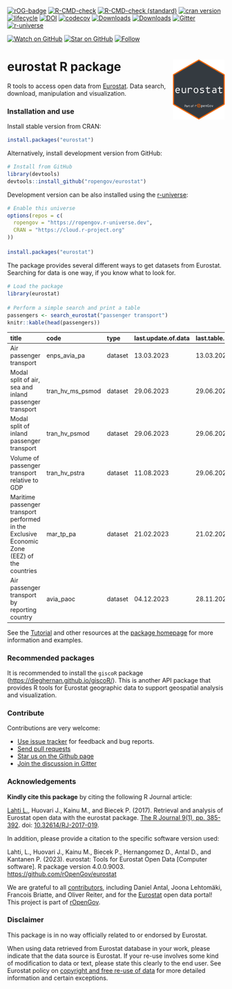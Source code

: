
<!-- README.md is generated from README.Rmd. Please edit that file -->
<!-- badges: start -->

[![rOG-badge](https://ropengov.github.io/rogtemplate/reference/figures/ropengov-badge.svg)](https://ropengov.org/)
[![R-CMD-check](https://github.com/rOpenGov/eurostat/actions/workflows/check-full.yaml/badge.svg)](https://github.com/rOpenGov/eurostat/actions/workflows/check-full.yaml)
[![R-CMD-check
(standard)](https://github.com/rOpenGov/eurostat/actions/workflows/check-standard.yaml/badge.svg)](https://github.com/rOpenGov/eurostat/actions/workflows/check-standard.yaml)
[![cran
version](http://www.r-pkg.org/badges/version/eurostat)](https://CRAN.R-project.org/package=eurostat)
[![lifecycle](https://img.shields.io/badge/lifecycle-stable-brightgreen.svg)](https://lifecycle.r-lib.org/articles/stages.html#stable-1)
[![DOI](https://img.shields.io/badge/DOI-10.32614/RJ--2017--019-blue)](https://doi.org/10.32614/RJ-2017-019)
[![codecov](https://codecov.io/gh/rOpenGov/eurostat/branch/master/graph/badge.svg?token=Wp2VVvpWQA)](https://app.codecov.io/gh/rOpenGov/eurostat)
[![Downloads](http://cranlogs.r-pkg.org/badges/grand-total/eurostat)](https://cran.r-project.org/package=eurostat)
[![Downloads](http://cranlogs.r-pkg.org/badges/eurostat)](https://cran.r-project.org/package=eurostat)
[![Gitter](https://badges.gitter.im/rOpenGov/eurostat.svg)](https://app.gitter.im/#/room/#rOpenGov_eurostat:gitter.im?utm_source=badge&utm_medium=badge&utm_campaign=pr-badge)
[![r-universe](https://ropengov.r-universe.dev/badges/eurostat)](https://ropengov.r-universe.dev/)

[![Watch on
GitHub](https://img.shields.io/github/watchers/ropengov/eurostat.svg?style=social)](https://github.com/ropengov/eurostat/watchers)
[![Star on
GitHub](https://img.shields.io/github/stars/ropengov/eurostat.svg?style=social)](https://github.com/ropengov/eurostat/stargazers)
[![Follow](https://img.shields.io/twitter/follow/ropengov.svg?style=social)](https://twitter.com/ropengov)

<!--[![Build Status](https://travis-ci.org/rOpenGov/eurostat.svg?branch=master)](https://travis-ci.org/rOpenGov/eurostat)-->
<!--[![AppVeyor Status](https://ci.appveyor.com/api/projects/status/github/rOpenGov/eurostat?branch=master&svg=true)](https://ci.appveyor.com/project/rOpenGov/eurostat)-->
<!--[![license](https://img.shields.io/github/license/mashape/apistatus.svg)]()-->
<!--[![DOI](https://zenodo.org/badge/DOI/10.5281/zenodo.399279.svg)](https://doi.org/10.5281/zenodo.399279)-->
<!--[![PRs Welcome][prs-badge]][prs]-->
<!--[![Code of Conduct][coc-badge]][coc]-->
<!--[![Contributors](https://img.shields.io/github/contributors/cdnjs/cdnjs.svg?style=flat-square)](#contributors)-->
<!--[![License](https://img.shields.io/pypi/l/Django.svg)](https://opensource.org/licenses/BSD-2-Clause)-->
<!--[![Stories in Ready](http://badge.waffle.io/ropengov/eurostat.png?label=TODO)](http://waffle.io/ropengov/eurostat)-->
<!--[![CRAN version](http://www.r-pkg.org/badges/version/eurostat)](https://cran.r-project.org/package=eurostat)-->
<!-- badges: end -->

# eurostat R package <a href='https://ropengov.github.io/eurostat/'><img src='man/figures/logo.png' align="right" height="139" /></a>

R tools to access open data from
[Eurostat](https://ec.europa.eu/eurostat). Data search, download,
manipulation and visualization.

### Installation and use

Install stable version from CRAN:

``` r
install.packages("eurostat")
```

Alternatively, install development version from GitHub:

``` r
# Install from GitHub
library(devtools)
devtools::install_github("ropengov/eurostat")
```

Development version can be also installed using the
[r-universe](https://ropengov.r-universe.dev):

``` r
# Enable this universe
options(repos = c(
  ropengov = "https://ropengov.r-universe.dev",
  CRAN = "https://cloud.r-project.org"
))

install.packages("eurostat")
```

The package provides several different ways to get datasets from
Eurostat. Searching for data is one way, if you know what to look for.

``` r
# Load the package
library(eurostat)

# Perform a simple search and print a table
passengers <- search_eurostat("passenger transport")
knitr::kable(head(passengers))
```

| title                                                                                        | code             | type    | last.update.of.data | last.table.structure.change | data.start | data.end |  values | hierarchy |
|:---------------------------------------------------------------------------------------------|:-----------------|:--------|:--------------------|:----------------------------|:-----------|:---------|--------:|----------:|
| Air passenger transport                                                                      | enps_avia_pa     | dataset | 13.03.2023          | 13.03.2023                  | 2005       | 2021     |     406 |         6 |
| Modal split of air, sea and inland passenger transport                                       | tran_hv_ms_psmod | dataset | 29.06.2023          | 29.06.2023                  | 2008       | 2021     |    2100 |         4 |
| Modal split of inland passenger transport                                                    | tran_hv_psmod    | dataset | 29.06.2023          | 29.06.2023                  | 1990       | 2021     |    4219 |         4 |
| Volume of passenger transport relative to GDP                                                | tran_hv_pstra    | dataset | 11.08.2023          | 29.06.2023                  | 1990       | 2021     |     969 |         4 |
| Maritime passenger transport performed in the Exclusive Economic Zone (EEZ) of the countries | mar_tp_pa        | dataset | 21.02.2023          | 21.02.2023                  | 2005       | 2021     |    1752 |         4 |
| Air passenger transport by reporting country                                                 | avia_paoc        | dataset | 04.12.2023          | 28.11.2023                  | 1993       | 2023-Q3  | 2482969 |         5 |

See the
[Tutorial](https://ropengov.github.io/eurostat/articles/articles/eurostat_tutorial.html)
and other resources at the [package
homepage](https://ropengov.github.io/eurostat/) for more information and
examples.

### Recommended packages

It is recommended to install the `giscoR` package
(<https://dieghernan.github.io/giscoR/>). This is another API package
that provides R tools for Eurostat geographic data to support geospatial
analysis and visualization.

### Contribute

Contributions are very welcome:

- [Use issue tracker](https://github.com/ropengov/eurostat/issues) for
  feedback and bug reports.
- [Send pull requests](https://github.com/ropengov/eurostat/)
- [Star us on the Github page](https://github.com/ropengov/eurostat/)
- [Join the discussion in
  Gitter](https://app.gitter.im/#/room/#rOpenGov_eurostat:gitter.im)

### Acknowledgements

**Kindly cite this package** by citing the following R Journal article:

[Lahti L.](https://github.com/antagomir), Huovari J., Kainu M., and
Biecek P. (2017). Retrieval and analysis of Eurostat open data with the
eurostat package. [The R Journal 9(1),
pp. 385-392](https://journal.r-project.org/archive/2017/RJ-2017-019/index.html).
doi: [10.32614/RJ-2017-019](https://doi.org/10.32614/RJ-2017-019).

In addition, please provide a citation to the specific software version
used:

Lahti, L., Huovari J., Kainu M., Biecek P., Hernangomez D., Antal D.,
and Kantanen P. (2023). eurostat: Tools for Eurostat Open Data
\[Computer software\]. R package version 4.0.0.9003.
<https://github.com/rOpenGov/eurostat>

We are grateful to all
[contributors](https://github.com/ropengov/eurostat/graphs/contributors),
including Daniel Antal, Joona Lehtomäki, Francois Briatte, and Oliver
Reiter, and for the [Eurostat](https://ec.europa.eu/eurostat/) open data
portal! This project is part of [rOpenGov](https://ropengov.org).

### Disclaimer

This package is in no way officially related to or endorsed by Eurostat.

When using data retrieved from Eurostat database in your work, please
indicate that the data source is Eurostat. If your re-use involves some
kind of modification to data or text, please state this clearly to the
end user. See Eurostat policy on [copyright and free re-use of
data](https://ec.europa.eu/eurostat/about/policies/copyright) for more
detailed information and certain exceptions.

